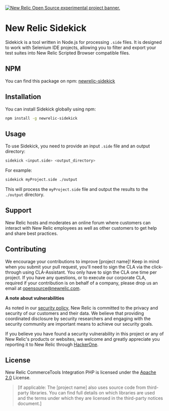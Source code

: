 <a href="https://opensource.newrelic.com/oss-category/#new-relic-experimental"><picture><source media="(prefers-color-scheme: dark)" srcset="https://github.com/newrelic/opensource-website/raw/main/src/images/categories/dark/Experimental.png"><source media="(prefers-color-scheme: light)" srcset="https://github.com/newrelic/opensource-website/raw/main/src/images/categories/Experimental.png"><img alt="New Relic Open Source experimental project banner." src="https://github.com/newrelic/opensource-website/raw/main/src/images/categories/Experimental.png"></picture></a>

# New Relic Sidekick

 Sidekick is a tool written in Node.js for processing `.side` files. It is designed to work with Selenium IDE projects, allowing you to filter and export your test suites into New Relic Scripted Browser compatible files.

 ## NPM

You can find this package on npm: [newrelic-sidekick](https://www.npmjs.com/package/newrelic-sidekick)


 ## Installation

 You can install Sidekick globally using npm:

 ```bash
 npm install -g newrelic-sidekick
 ```

 ## Usage

 To use Sidekick, you need to provide an input `.side` file and an output directory:

 ```bash
 sidekick <input.side> <output_directory>
 ```

 For example:

 ```bash
 sidekick myProject.side ./output
 ```

 This will process the `myProject.side` file and output the results to the `./output` directory.

## Support

New Relic hosts and moderates an online forum where customers can interact with New Relic employees as well as other customers to get help and share best practices.

## Contributing
We encourage your contributions to improve [project name]! Keep in mind when you submit your pull request, you'll need to sign the CLA via the click-through using CLA-Assistant. You only have to sign the CLA one time per project.
If you have any questions, or to execute our corporate CLA, required if your contribution is on behalf of a company,  please drop us an email at opensource@newrelic.com.

**A note about vulnerabilities**

As noted in our [security policy](https://github.com/newrelic-experimental/newrelic-sidekick/security/policy), New Relic is committed to the privacy and security of our customers and their data. We believe that providing coordinated disclosure by security researchers and engaging with the security community are important means to achieve our security goals.

If you believe you have found a security vulnerability in this project or any of New Relic's products or websites, we welcome and greatly appreciate you reporting it to New Relic through [HackerOne](https://hackerone.com/newrelic).

## License
New Relic CommerceTools Integration PHP is licensed under the [Apache 2.0](http://apache.org/licenses/LICENSE-2.0.txt) License.
>[If applicable: The [project name] also uses source code from third-party libraries. You can find full details on which libraries are used and the terms under which they are licensed in the third-party notices document.]

